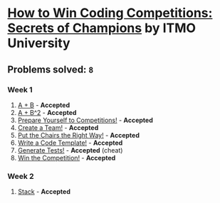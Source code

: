 # [How to Win Coding Competitions: Secrets of Champions](https://www.edx.org/course/how-win-coding-competitions-secrets-itmox-i2cpx-0) by ITMO University

## Problems solved: `8`

### Week 1
1. [A + B](https://github.com/kantuni/edX/tree/master/ITMOx%20-%20How%20to%20Win%20Coding%20Competitions/Week%201/A%2BB) - **Accepted**
2. [A + B^2](https://github.com/kantuni/edX/tree/master/ITMOx%20-%20How%20to%20Win%20Coding%20Competitions/Week%201/A%20%2B%20B2) - **Accepted**
3. [Prepare Yourself to Competitions!](https://github.com/kantuni/edX/tree/master/ITMOx%20-%20How%20to%20Win%20Coding%20Competitions/Week%201/Prepare%20Yourself%20to%20Competitions) - **Accepted**
4. [Create a Team!](https://github.com/kantuni/edX/tree/master/ITMOx%20-%20How%20to%20Win%20Coding%20Competitions/Week%201/Create%20a%20Team) - **Accepted**
5. [Put the Chairs the Right Way!](https://github.com/kantuni/edX/tree/master/ITMOx%20-%20How%20to%20Win%20Coding%20Competitions/Week%201/Put%20the%20Chairs%20the%20Right%20Way) - **Accepted**
6. [Write a Code Template!](https://github.com/kantuni/edX/tree/master/ITMOx%20-%20How%20to%20Win%20Coding%20Competitions/Week%201/Write%20a%20Code%20Template) - **Accepted**
7. [Generate Tests!](https://github.com/kantuni/edX/tree/master/ITMOx%20-%20How%20to%20Win%20Coding%20Competitions/Week%201/Generate%20Tests) - **Accepted** (cheat)
8. [Win the Competition!](https://github.com/kantuni/edX/tree/master/ITMOx%20-%20How%20to%20Win%20Coding%20Competitions/Week%201/Win%20the%20Competition) - **Accepted**

### Week 2
1. [Stack](https://github.com/kantuni/edX/tree/master/ITMOx%20-%20How%20to%20Win%20Coding%20Competitions/Week%202/Stack) - **Accepted**
